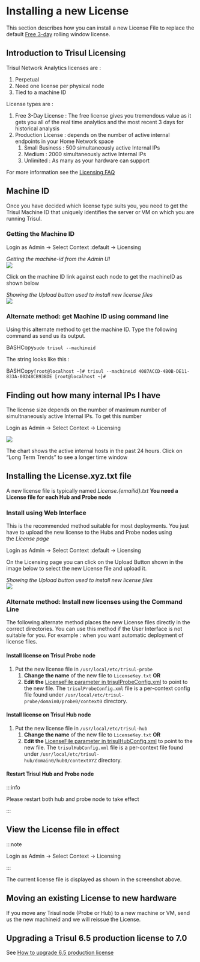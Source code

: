 # Installing a new License

This section describes how you can install a new License File to replace the default [Free 3-day](https://trisul.org/free) rolling window license.

## Introduction to Trisul Licensing

Trisul Network Analytics licenses are :

1. Perpetual
2. Need one license per physical node
3. Tied to a machine ID

License types are :

1. Free 3-Day License : The free license gives you tremendous value as it gets you all of the real time analytics and the most recent 3 days for historical analysis
2. Production License : depends on the number of active internal endpoints in your Home Network space
   1. Small Business : 500 simultaneously active Internal IPs
   2. Medium : 2000 simultaneously active Internal IPs
   3. Unlimited : As many as your hardware can support

For more information see the [Licensing FAQ](https://trisul.org/pricing)

## Machine ID

Once you have decided which license type suits you, you need to get the Trisul Machine ID that uniquely identifies the server or VM on which you are running Trisul.

### Getting the Machine ID

Login as Admin → Select Context :default → Licensing

*Getting the machine-id from the Admin UI*  
![](https://trisul.org/docs/ug/install/images/machineid.png)

Click on the machine ID link against each node to get the machineID as shown below

*Showing the Upload button used to install new license files*  
![](https://trisul.org/docs/ug/install/images/machineid_value.png)

### Alternate method: get Machine ID using command line

Using this alternate method to get the machine ID. Type the following command as send us its output.

 BASHCopy`sudo trisul --machineid`

The string looks like this :

 BASHCopy`[root@localhost ~]# trisul --machineid 4087ACCD-4B0B-DE11-833A-00248CB93BDE [root@localhost ~]#` 

## Finding out how many internal IPs I have

The license size depends on the number of maximum number of simultnaneously active Internal IPs. To get this number

Login as Admin → Select Context → Licensing

![](https://trisul.org/docs/ug/install/images/license.png)

The chart shows the active internal hosts in the past 24 hours. Click on “Long Term Trends” to see a longer time window

## Installing the License.xyz.txt file

A new license file is typically named *License.\{emailid\}.txt* **You need a License file for each Hub and Probe node**

### Install using Web Interface

This is the recommended method suitable for most deployments. You just have to upload the new license to the Hubs and Probe nodes using the *License page*

Login as Admin → Select Context :default → Licensing

On the Licensing page you can click on the Upload Button shown in the image below to select the new License file and upload it.

*Showing the Upload button used to install new license files*  
![](https://trisul.org/docs/ug/install/images/license_upload.png)

### Alternate method: Install new licenses using the Command Line

The following alternate method places the new License files directly in the correct directories. You can use this method if the User Interface is not suitable for you. For example : when you want automatic deployment of license files.

#### Install license on Trisul Probe node

1. Put the new license file in `/usr/local/etc/trisul-probe`
   1. **Change the name** of the new file to `LicenseKey.txt` **OR**
   2. **Edit the** [LicenseFile parameter in trisulProbeConfig.xml](https://trisul.org/docs/ref/trisulconfig.html#app) to point to the new file. The `trisulProbeConfig.xml` file is a per-context config file found under `/usr/local/etc/trisul-probe/domain0/probe0/context0` directory.

#### Install license on Trisul Hub node

1. Put the new license file in `/usr/local/etc/trisul-hub`
   1. **Change the name** of the new file to `LicenseKey.txt` **OR**
   2. **Edit the** [LicenseFile parameter in trisulHubConfig.xml](https://trisul.org/docs/ref/trisulconfig.html#app) to point to the new file. The `trisulHubConfig.xml` file is a per-context file found under `/usr/local/etc/trisul-hub/domain0/hub0/contextXYZ` directory.

#### Restart Trisul Hub and Probe node

:::info

Please restart both hub and probe node to take effect

:::

## View the License file in effect

:::note

Login as Admin → Select Context → Licensing

:::

The current license file is displayed as shown in the screenshot above.

## Moving an existing License to new hardware

If you move any Trisul node (Probe or Hub) to a new machine or VM, send us the new machineid and we will reissue the License.

## Upgrading a Trisul 6.5 production license to 7.0

See [How to upgrade 6.5 production license](https://trisul.org/docs/ug/install/license65update.html)
